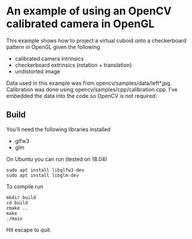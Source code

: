 # An example of using an OpenCV calibrated camera in OpenGL

This example shows how to project a virtual cuboid onto a checkerboard pattern in OpenGL given the following
- calibrated camera intrinsics
- checkerboard extrinsics (rotation + translation)
- undistorted image

Data used in this example was from opencv/samples/data/left*.jpg. Calibration was done using opencv/samples/cpp/calibration.cpp. I've embedded the data into the code so OpenCV is not required.

## Build

You'll need the following libraries installed
- glfw3
- glm

On Ubuntu you can run (tested on 18.04)

```
sudo apt install libglfw3-dev
sudo apt install libglm-dev
```

To compile run
```
mkdir build
cd build
cmake ..
make
./main
```

Hit escape to quit.